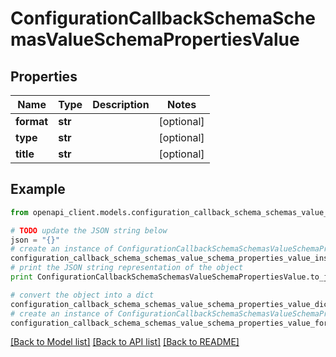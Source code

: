 # ConfigurationCallbackSchemaSchemasValueSchemaPropertiesValue


## Properties

Name | Type | Description | Notes
------------ | ------------- | ------------- | -------------
**format** | **str** |  | [optional] 
**type** | **str** |  | [optional] 
**title** | **str** |  | [optional] 

## Example

```python
from openapi_client.models.configuration_callback_schema_schemas_value_schema_properties_value import ConfigurationCallbackSchemaSchemasValueSchemaPropertiesValue

# TODO update the JSON string below
json = "{}"
# create an instance of ConfigurationCallbackSchemaSchemasValueSchemaPropertiesValue from a JSON string
configuration_callback_schema_schemas_value_schema_properties_value_instance = ConfigurationCallbackSchemaSchemasValueSchemaPropertiesValue.from_json(json)
# print the JSON string representation of the object
print ConfigurationCallbackSchemaSchemasValueSchemaPropertiesValue.to_json()

# convert the object into a dict
configuration_callback_schema_schemas_value_schema_properties_value_dict = configuration_callback_schema_schemas_value_schema_properties_value_instance.to_dict()
# create an instance of ConfigurationCallbackSchemaSchemasValueSchemaPropertiesValue from a dict
configuration_callback_schema_schemas_value_schema_properties_value_form_dict = configuration_callback_schema_schemas_value_schema_properties_value.from_dict(configuration_callback_schema_schemas_value_schema_properties_value_dict)
```
[[Back to Model list]](../README.md#documentation-for-models) [[Back to API list]](../README.md#documentation-for-api-endpoints) [[Back to README]](../README.md)



